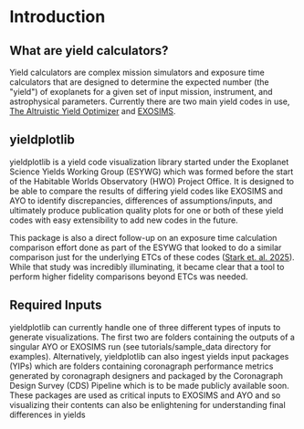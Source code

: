 # Introduction 

## What are yield calculators?

Yield calculators are complex mission simulators and exposure time 
calculators that are designed to determine the expected number (the "yield")
of exoplanets for a given set of input mission, instrument, and 
astrophysical parameters. Currently there are two main yield codes in use, 
[The Altruistic Yield Optimizer](https://ui.adsabs.harvard.edu/abs/2014ApJ...795..122S/abstract) 
and [EXOSIMS](https://ui.adsabs.harvard.edu/abs/2016SPIE.9911E..19D/abstract). 

## yieldplotlib

yieldplotlib is a yield code visualization library started under the Exoplanet 
Science Yields Working Group (ESYWG) which was formed before the start of the 
Habitable Worlds Observatory (HWO) Project Office. It is designed to be 
able to compare the results of differing yield codes like EXOSIMS and AYO 
to identify discrepancies, differences of assumptions/inputs, and 
ultimately produce publication quality plots for one or both of these yield 
codes with easy extensibility to add new codes in the future. 

This package is also a direct follow-up on an exposure time calculation 
comparison effort done as part of the ESYWG that looked to do a similar 
comparison just for the underlying ETCs of these codes ([Stark et. al. 2025](https://ui.adsabs.harvard.edu/abs/2025arXiv250218556S/abstract)). While 
that study was incredibly illuminating, it became clear that a tool to 
perform higher fidelity comparisons beyond ETCs was needed. 

## Required Inputs 

yieldplotlib can currently handle one of three different types of inputs to 
generate visualizations. The first two are folders containing the outputs of a 
singular AYO or EXOSIMS run (see tutorials/sample_data directory for 
examples). Alternatively, yieldplotlib can also ingest yields input 
packages (YIPs) which are folders containing coronagraph performance metrics 
generated by coronagraph designers and packaged by the Coronagraph Design 
Survey (CDS) Pipeline which is to be made publicly available soon. These 
packages are used as critical inputs to EXOSIMS and AYO and so visualizing 
their contents can also be enlightening for understanding final differences 
in yields  